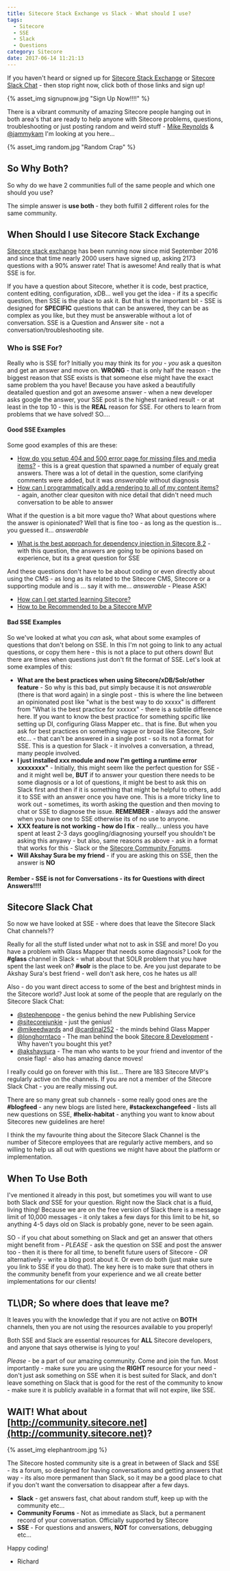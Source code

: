 ```yaml
---
title: Sitecore Stack Exchange vs Slack - What should I use?
tags:
  - Sitecore
  - SSE
  - Slack
  - Questions
category: Sitecore
date: 2017-06-14 11:21:13
---
```


If you haven't heard or signed up for [Sitecore Stack Exchange](https://sitecore.stackexchange.com/) or [Sitecore Slack Chat](http://siteco.re/sitecoreslack) - then stop right now, click both of those links and sign up!

{% asset_img signupnow.jpg "Sign Up Now!!!!" %}

There is a vibrant community of amazing Sitecore people hanging out in both area's that are ready to help anyone with Sitecore problems, questions, troubleshooting or just posting random and weird stuff - [Mike Reynolds](https://twitter.com/mike_i_reynolds) & [@jammykam](https://twitter.com/jammykams) I'm looking at you here...

{% asset_img random.jpg "Random Crap" %}

## So Why Both?
So why do we have 2 communities full of the same people and which one should you use?

The simple answer is **use both** - they both fulfill 2 different roles for the same community.

## When Should I use Sitecore Stack Exchange
[Sitecore stack exchange](https://sitecore.stackexchange.com/) has been running now since mid September 2016 and since that time nearly 2000 users have signed up, asking 2173 questions with a 90% answer rate! That is awesome! And really that is what SSE is for.

If you have a question about Sitecore, whether it is code, best practice, content editing, configuration, xDB... well you get the idea - if its a specific question, then SSE is the place to ask it. But that is the important bit - SSE is designed for **SPECIFIC** questions that can be answered, they can be as complex as you like, but they must be answerable without a lot of conversation. SSE is a Question and Answer site - not a conversation/troubleshooting site.

### Who is SSE For?
Really who is SSE for? Initially you may think its for *you* - *you* ask a quesiton and get an answer and move on. **WRONG** - that is only half the reason - the biggest reason that SSE exists is that someone else might have the exact same problem tha you have!  Because you have asked a beautifully deatailed question and got an awesome answer - when a new developer asks google the answer, your SSE post is the highest ranked result - or at least in the top 10 - this is the **REAL** reason for SSE. For others to learn from problems that we have solved! SO....

#### Good SSE Examples
Some good examples of this are these:

- [How do you setup 404 and 500 error page for missing files and media items?](https://sitecore.stackexchange.com/questions/221/how-do-you-setup-a-404-and-500-error-page-for-missing-files-and-media-items) - this is a great question that spawned a number of equaly great answers. There was a lot of detail in the question, some clarifying comments were added, but it was *answerable* without diagnosis
- [How can I programmatically add a rendering to all of my content items?](https://sitecore.stackexchange.com/questions/1/how-can-i-programmatically-add-a-rendering-to-all-of-my-content-items) - again, another clear quesiton with nice detail that didn't need much conversation to be able to answer

What if the question is a bit more vague tho? What about questions where the answer is opinionated? Well that is fine too - as long as the question is... you guessed it... *answerable*

- [What is the best approach for dependency injection in Sitecore 8.2](https://sitecore.stackexchange.com/questions/490/best-approach-for-dependency-injection-in-sitecore-8-2) - with this question, the answers are going to be opinions based on experience, but its a great question for SSE

And these questions don't have to be about coding or even directly about using the CMS - as long as its related to the Sitecore CMS, Sitecore or a supporting module and is ... say it with me... *answerable* - Please ASK!

- [How can I get started learning Sitecore?](https://sitecore.stackexchange.com/questions/1737/how-can-i-get-started-learning-sitecore)
- [How to be Recommended to be a Sitecore MVP](https://sitecore.stackexchange.com/questions/2294/how-to-be-recommended-to-be-a-sitecore-mvp)

#### Bad SSE Examples
So we've looked at what you *can* ask, what about some examples of questions that don't belong on SSE. In this I'm not going to link to any actual questions, or copy them here - this is not a place to put others down! But there are times when questions just don't fit the format of SSE. Let's look at some examples of this:

- **What are the best practices when using Sitecore/xDB/Solr/other feature** - So why is this bad, put simply because it is not *answerable* (there is that word again) in a single post - this is where the line between an opinionated post like "what is the best way to do xxxxx" is different from "What is the best practice for xxxxxx" - there is a subtile difference here. If you want to know the best practice for something spcific like setting up DI, configuring Glass Mapper etc.. that is fine. But when you ask for best practices on something vague or broad like Sitecore, Solr etc... - that can't be answered in a single post - so its not a format for SSE. This is a question for Slack - it involves a conversation, a thread, many people involved.
- **I just installed xxx module and now I'm getting a runtime error xxxxxxxx"** - Initially, this might seem like the perfect question for SSE - and it might well be, **BUT** if to answer your question there needs to be some diagnosis or a lot of questions, it might be best to ask this on Slack first and then if it is something that might be helpful to others, add it to SSE with an answer once you have one. This is a more tricky line to work out - sometimes, its worth asking the question and then moving to chat or SSE to diagnose the issue. **REMEMBER** - always add the answer when you have one to SSE otherwise its of no use to anyone.
- **XXX feature is not working - how do I fix** - really... unless you have spent at least 2-3 days googling/diagnosing yourself you shouldn't be asking this anyawy - but also, same reasons as above - ask in a format that works for this - Slack or the [Sitecore Community Forums](http://community.sitecore.net).
- **Will Akshay Sura be my friend** - if you are asking this on SSE, then the answer is **NO**

#### Rember - SSE is not for Conversations - its for Questions with direct Answers!!!!

## Sitecore Slack Chat
So now we have looked at SSE - where does that leave the Sitecore Slack Chat channels?? 

Really for all the stuff listed under what not to ask in SSE and more! Do you have a problem with Glass Mapper that needs some diagnosis? Look for the **#glass** channel in Slack - what about that SOLR problem that you have spent the last week on? **#solr** is the place to be. Are you just deparate to be Akshay Sura's best friend - well don't ask here, cos he hates us all!

Also - do you want direct access to some of the best and brightest minds in the Sitecore world? Just look at some of the people that are regularly on the Sitecore Slack Chat:

- [@stephenpope](https://twitter.com/stephenpope) - the genius behind the new Publishing Service
- [@sitecorejunkie](https://twitter.com/mike_i_reynolds) - just the genius!
- [@mikeedwards](https://twitter.com/mikeedwards83) and [@cardinal252](https://twitter.com/cardinal252) - the minds behind Glass Mapper
- [@longhorntaco](https://twitter.com/LonghornTaco) - The man behind the book [Sitecore 8 Development](https://www.amazon.com/Professional-Sitecore-Development-Solutions-Practices/dp/1484222911/ref=sr_1_1?ie=UTF8&qid=1497413467&sr=8-1&keywords=sitecore+8) - Why haven't you bought this yet?
- [@akshaysura](https://twitter.com/akshaysura13) - The man who wants to be your friend and inventor of the onsie flap! - also has amazing dance moves!

I really could go on forever with this list... There are 183 Sitecore MVP's regularly active on the channels. If you are not a member of the Sitecore Slack Chat - you are really missing out.

There are so many great sub channels - some really good ones are the **#blogfeed** - any new blogs are listed here, **#stackexchangefeed** - lists all new questions on SSE, **#helix-habitat** - anything you want to know about Sitecores new guidelines are here!

I think the my favourite thing about the Sitecore Slack Channel is the number of Sitecore employees that are regularly active members, and so willing to help us all out with questions we might have about the platform or implementation. 

## When To Use Both
I've mentioned it already in this post, but sometimes you will want to use both Slack *and* SSE for your question. Right now the Slack chat is a fluid, living thing! Because we are on the free version of Slack there is a message limit of 10,000 messages - it only takes a few days for this limit to be hit, so anything 4-5 days old on Slack is probably gone, never to be seen again.

SO - if you chat about something on Slack and get an answer that others might benefit from - *PLEASE* - ask the question on SSE and post the answer too - then it is there for all time, to benefit future users of Sitecore - *OR* alternatively - write a blog post about it. Or even do both (just make sure you link to SSE if you do that). The key here is to make sure that others in the community benefit from your experience and we all create better implementations for our clients!

## TL\DR; So where does that leave me?

It leaves you with the knowledge that if you are not active on **BOTH** channels, then you are not using the resources available to you properly!

Both SSE and Slack are essential resources for **ALL** Sitecore developers, and anyone that says otherwise is lying to you!

*Please* - be a part of our amazing community. Come and join the fun. Most importantly - make sure you are using the **RIGHT** resource for your need - don't just ask something on SSE when it is best suited for Slack, and don't leave something on Slack that is good for the rest of the community to know - make sure it is publicly available in a format that will not expire, like SSE.

## WAIT! What about [http://community.sitecore.net](http://community.sitecore.net)?

{% asset_img elephantroom.jpg %}

The Sitecore hosted community site is a great in between of Slack and SSE - its a forum, so designed for having conversations and getting answers that way - its also more permanent than Slack, so it may be a good place to chat if you don't want the conversation to disappear after a few days.

- **Slack** - get answers fast, chat about random stuff, keep up with the community etc...
- **Community Forums** - Not as immediate as Slack, but a permanent record of your conversation. Officially supported by Sitecore
- **SSE** - For questions and answers, **NOT** for conversations, debugging etc...


Happy coding!
- Richard
